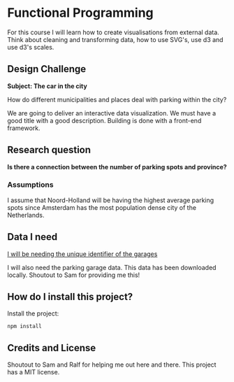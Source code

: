 # Functional Programming 
For this course I will learn how to create visualisations from external data. Think about cleaning and transforming data, how to use SVG's, use d3 and use d3's scales.

## Design Challenge
**Subject: The car in the city**

How do different municipalities and places deal with parking within the city?

We are going to deliver an interactive data visualization. We must have a good title with a good description. Building is done with a front-end framework.

## Research question

**Is there a connection between the number of parking spots and province?**

### Assumptions
I assume that Noord-Holland will be having the highest average parking spots since Amsterdam has the most population dense city of the Netherlands.

## Data I need

[I will be needing the unique identifier of the garages](https://npropendata.rdw.nl/parkingdata/v2/)

I will also need the parking garage data. This data has been downloaded locally. Shoutout to Sam for providing me this!

## How do I install this project?
Install the project:
```
npm install
```

## Credits and License
Shoutout to Sam and Ralf for helping me out here and there.
This project has a MIT license.

